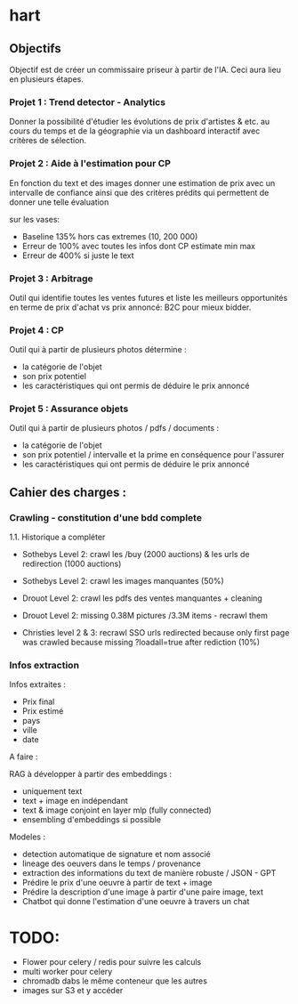 # hart

## Objectifs 

Objectif est de créer un commissaire priseur à partir de l'IA. Ceci aura lieu en plusieurs étapes. 

### Projet 1 : Trend detector - Analytics 

Donner la possibilité d'étudier les évolutions de prix d'artistes & etc. au cours du temps et de la géographie via un dashboard interactif avec critères de sélection.

### Projet 2 : Aide à l'estimation pour CP 

En fonction du text et des images donner une estimation de prix avec un intervalle de confiance ainsi que des critères prédits qui permettent de donner une telle évaluation

sur les vases: 
- Baseline 135% hors cas extremes (10, 200 000)
- Erreur de 100% avec toutes les infos dont CP estimate min max 
- Erreur de 400% si juste le text 

### Projet 3 : Arbitrage 

Outil qui identifie toutes les ventes futures et liste les meilleurs opportunités en terme de prix d'achat vs prix annoncé: B2C pour mieux bidder. 

### Projet 4 : CP 

Outil qui à partir de plusieurs photos détermine : 
- la catégorie de l'objet 
- son prix potentiel
- les caractéristiques qui ont permis de déduire le prix annoncé


### Projet 5 : Assurance objets 

Outil qui à partir de plusieurs photos / pdfs / documents : 
- la catégorie de l'objet 
- son prix potentiel / intervalle et la prime en conséquence pour l'assurer
- les caractéristiques qui ont permis de déduire le prix annoncé

## Cahier des charges : 
### Crawling - constitution d'une bdd complete 

1.1. Historique a compléter
- Sothebys Level 2: crawl les /buy (2000 auctions) & les urls de redirection (1000 auctions)
- Sothebys Level 2: crawl les images manquantes (50%)

- Drouot Level 2: crawl les pdfs des ventes manquantes + cleaning 
- Drouot Level 2: missing 0.38M pictures /3.3M items - recrawl them

- Christies level 2 & 3: recrawl SSO urls redirected because only first page was crawled because missing ?loadall=true after rediction (10%)

### Infos extraction 

Infos extraites :
- Prix final 
- Prix estimé 
- pays 
- ville
- date 

A faire : 

RAG à développer à partir des embeddings :
- uniquement text 
- text + image en indépendant 
- text & image conjoint en layer mlp (fully connected)
- ensembling d'embeddings si possible

Modeles :
- detection automatique de signature et nom associé 
- lineage des oeuvers dans le temps / provenance
- extraction des informations du text de manière robuste / JSON - GPT
- Prédire le prix d'une oeuvre à partir de text + image 
- Prédire la description d'une image à partir d'une paire image, text 
- Chatbot qui donne l'estimation d'une oeuvre à travers un chat

# TODO: 
- Flower pour celery / redis pour suivre les calculs 
- multi worker pour celery 
- chromadb dabs le même conteneur que les autres 
- images sur S3 et y accéder 